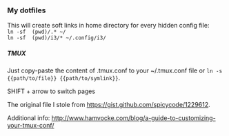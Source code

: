 ### My dotfiles

This will create soft links in home directory for every hidden config file:  
`ln -sf  (pwd)/.* ~/`   
`ln -sf  (pwd)/i3/* ~/.config/i3/`


##### TMUX

Just copy-paste the content of .tmux.conf to your ~/.tmux.conf file or `ln -s {{path/to/file}} {{path/to/symlink}}`.

SHIFT + arrow to switch pages

The original file I stole from https://gist.github.com/spicycode/1229612.

Additional info:
http://www.hamvocke.com/blog/a-guide-to-customizing-your-tmux-conf/

